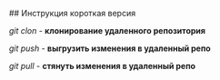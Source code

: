  ## Инструкция короткая версия

 *git clon* - **клонирование удаленного репозитория**

 *git push* - **выгрузить изменения в удаленный репо**

 *git pull* - **стянуть изменения в удаленный репо**